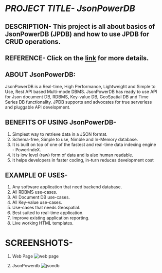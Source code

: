 # **_PROJECT TITLE- JsonPowerDB_**

## DESCRIPTION- This project is all about basics of JsonPowerDB (JPDB) and how to use JPDB for CRUD operations.

## REFERENCE- Click on the [link](https://login2explore.com/jpdb/docs.html) for more details.

## ABOUT JsonPowerDB:
JsonPowerDB is a Real-time, High Performance, Lightweight and Simple to Use, Rest API based Multi-mode DBMS. JsonPowerDB has ready to use API for Json document DB, RDBMS, Key-value DB, GeoSpatial DB and Time Series DB functionality. JPDB supports and advocates for true serverless and pluggable API development.

## BENEFITS OF USING JsonPowerDB-

1. Simplest way to retrieve data in a JSON format.
2. Schema-free, Simple to use, Nimble and In-Memory database.
3. It is built on top of one of the fastest and real-time data indexing engine - PowerIndeX.
4. It is low level (raw) form of data and is also human readable.
5. It helps developers in faster coding, in-turn reduces development cost

## EXAMPLE OF USES-

1. Any software application that need backend database.
2. All RDBMS use-cases.
3. All Document DB use-cases.
4. All Key-value use-cases.
5. Use-cases that needs Geospatial.
6. Best suited to real-time application.
7. Improve existing application reporting.
8. Live working HTML templates.

# SCREENSHOTS-

1. Web Page
![web page](https://user-images.githubusercontent.com/112343509/187157781-4f8d6219-40a5-4dd9-a9b3-d899d08d359f.jpg)

2. JsonPowerdb 
![jsondb](https://user-images.githubusercontent.com/112343509/187158258-25f7a05b-5a56-4f99-81fa-8c731e1ec2af.jpg)


